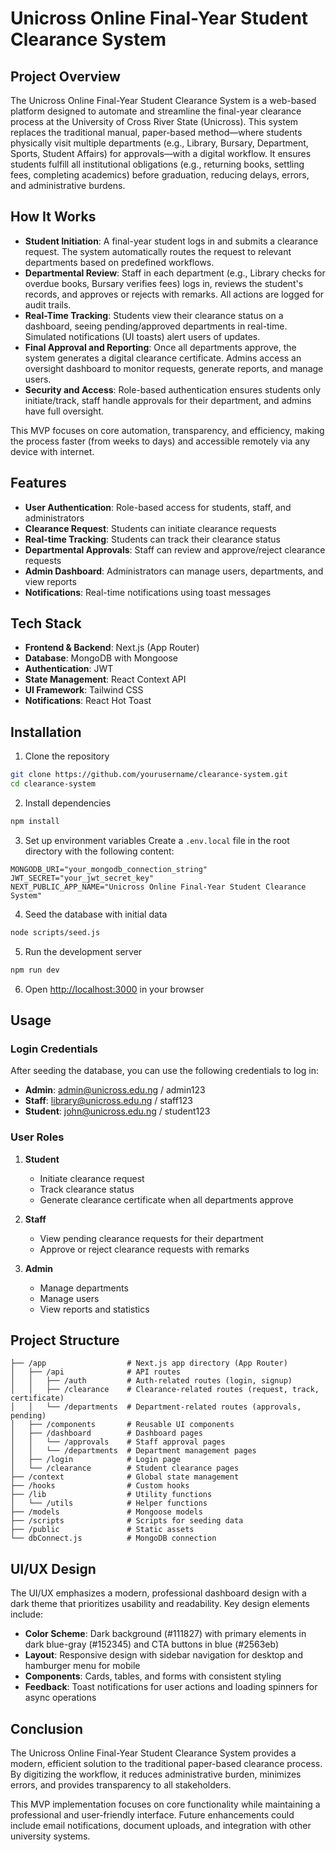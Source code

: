 # Unicross Online Final-Year Student Clearance System

## Project Overview

The Unicross Online Final-Year Student Clearance System is a web-based platform designed to automate and streamline the final-year clearance process at the University of Cross River State (Unicross). This system replaces the traditional manual, paper-based method—where students physically visit multiple departments (e.g., Library, Bursary, Department, Sports, Student Affairs) for approvals—with a digital workflow. It ensures students fulfill all institutional obligations (e.g., returning books, settling fees, completing academics) before graduation, reducing delays, errors, and administrative burdens.

## How It Works

- **Student Initiation**: A final-year student logs in and submits a clearance request. The system automatically routes the request to relevant departments based on predefined workflows.
- **Departmental Review**: Staff in each department (e.g., Library checks for overdue books, Bursary verifies fees) logs in, reviews the student's records, and approves or rejects with remarks. All actions are logged for audit trails.
- **Real-Time Tracking**: Students view their clearance status on a dashboard, seeing pending/approved departments in real-time. Simulated notifications (UI toasts) alert users of updates.
- **Final Approval and Reporting**: Once all departments approve, the system generates a digital clearance certificate. Admins access an oversight dashboard to monitor requests, generate reports, and manage users.
- **Security and Access**: Role-based authentication ensures students only initiate/track, staff handle approvals for their department, and admins have full oversight.

This MVP focuses on core automation, transparency, and efficiency, making the process faster (from weeks to days) and accessible remotely via any device with internet.

## Features

- **User Authentication**: Role-based access for students, staff, and administrators
- **Clearance Request**: Students can initiate clearance requests
- **Real-time Tracking**: Students can track their clearance status
- **Departmental Approvals**: Staff can review and approve/reject clearance requests
- **Admin Dashboard**: Administrators can manage users, departments, and view reports
- **Notifications**: Real-time notifications using toast messages

## Tech Stack

- **Frontend & Backend**: Next.js (App Router)
- **Database**: MongoDB with Mongoose
- **Authentication**: JWT
- **State Management**: React Context API
- **UI Framework**: Tailwind CSS
- **Notifications**: React Hot Toast

## Installation

1. Clone the repository
```bash
git clone https://github.com/yourusername/clearance-system.git
cd clearance-system
```

2. Install dependencies
```bash
npm install
```

3. Set up environment variables
Create a `.env.local` file in the root directory with the following content:
```
MONGODB_URI="your_mongodb_connection_string"
JWT_SECRET="your_jwt_secret_key"
NEXT_PUBLIC_APP_NAME="Unicross Online Final-Year Student Clearance System"
```

4. Seed the database with initial data
```bash
node scripts/seed.js
```

5. Run the development server
```bash
npm run dev
```

6. Open [http://localhost:3000](http://localhost:3000) in your browser

## Usage

### Login Credentials

After seeding the database, you can use the following credentials to log in:

- **Admin**: admin@unicross.edu.ng / admin123
- **Staff**: library@unicross.edu.ng / staff123
- **Student**: john@unicross.edu.ng / student123

### User Roles

1. **Student**
   - Initiate clearance request
   - Track clearance status
   - Generate clearance certificate when all departments approve

2. **Staff**
   - View pending clearance requests for their department
   - Approve or reject clearance requests with remarks

3. **Admin**
   - Manage departments
   - Manage users
   - View reports and statistics

## Project Structure

```
├── /app                  # Next.js app directory (App Router)
│   ├── /api              # API routes
│   │   ├── /auth         # Auth-related routes (login, signup)
│   │   ├── /clearance    # Clearance-related routes (request, track, certificate)
│   │   └── /departments  # Department-related routes (approvals, pending)
│   ├── /components       # Reusable UI components
│   ├── /dashboard        # Dashboard pages
│   │   └── /approvals    # Staff approval pages
│   │   └── /departments  # Department management pages
│   ├── /login            # Login page
│   └── /clearance        # Student clearance pages
├── /context              # Global state management
├── /hooks                # Custom hooks
├── /lib                  # Utility functions
│   └── /utils            # Helper functions
├── /models               # Mongoose models
├── /scripts              # Scripts for seeding data
├── /public               # Static assets
└── dbConnect.js          # MongoDB connection
```

## UI/UX Design

The UI/UX emphasizes a modern, professional dashboard design with a dark theme that prioritizes usability and readability. Key design elements include:

- **Color Scheme**: Dark background (#111827) with primary elements in dark blue-gray (#152345) and CTA buttons in blue (#2563eb)
- **Layout**: Responsive design with sidebar navigation for desktop and hamburger menu for mobile
- **Components**: Cards, tables, and forms with consistent styling
- **Feedback**: Toast notifications for user actions and loading spinners for async operations

## Conclusion

The Unicross Online Final-Year Student Clearance System provides a modern, efficient solution to the traditional paper-based clearance process. By digitizing the workflow, it reduces administrative burden, minimizes errors, and provides transparency to all stakeholders.

This MVP implementation focuses on core functionality while maintaining a professional and user-friendly interface. Future enhancements could include email notifications, document uploads, and integration with other university systems.
